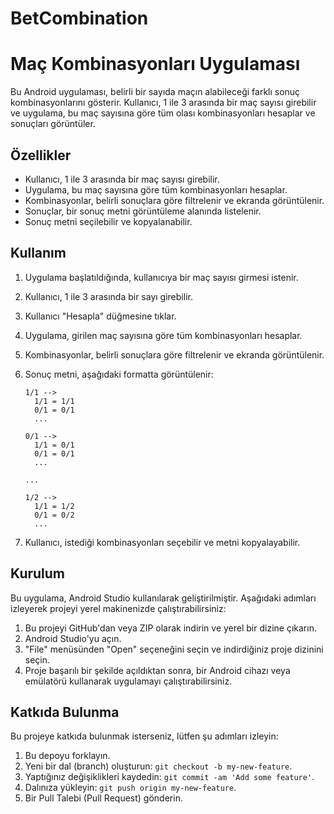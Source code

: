 # BetCombination

# Maç Kombinasyonları Uygulaması

Bu Android uygulaması, belirli bir sayıda maçın alabileceği farklı sonuç kombinasyonlarını gösterir. 
Kullanıcı, 1 ile 3 arasında bir maç sayısı girebilir ve uygulama, bu maç sayısına göre tüm olası kombinasyonları hesaplar ve sonuçları görüntüler.

## Özellikler

- Kullanıcı, 1 ile 3 arasında bir maç sayısı girebilir.
- Uygulama, bu maç sayısına göre tüm kombinasyonları hesaplar.
- Kombinasyonlar, belirli sonuçlara göre filtrelenir ve ekranda görüntülenir.
- Sonuçlar, bir sonuç metni görüntüleme alanında listelenir.
- Sonuç metni seçilebilir ve kopyalanabilir.

## Kullanım

1. Uygulama başlatıldığında, kullanıcıya bir maç sayısı girmesi istenir.
2. Kullanıcı, 1 ile 3 arasında bir sayı girebilir.
3. Kullanıcı "Hesapla" düğmesine tıklar.
4. Uygulama, girilen maç sayısına göre tüm kombinasyonları hesaplar.
5. Kombinasyonlar, belirli sonuçlara göre filtrelenir ve ekranda görüntülenir.
6. Sonuç metni, aşağıdaki formatta görüntülenir:

    ```
    1/1 -->
      1/1 = 1/1
      0/1 = 0/1
      ...

    0/1 -->
      1/1 = 0/1
      0/1 = 0/1
      ...

    ...

    1/2 -->
      1/1 = 1/2
      0/1 = 0/2
      ...
    ```

7. Kullanıcı, istediği kombinasyonları seçebilir ve metni kopyalayabilir.

## Kurulum

Bu uygulama, Android Studio kullanılarak geliştirilmiştir. Aşağıdaki adımları izleyerek projeyi yerel makinenizde çalıştırabilirsiniz:

1. Bu projeyi GitHub'dan veya ZIP olarak indirin ve yerel bir dizine çıkarın.
2. Android Studio'yu açın.
3. "File" menüsünden "Open" seçeneğini seçin ve indirdiğiniz proje dizinini seçin.
4. Proje başarılı bir şekilde açıldıktan sonra, bir Android cihazı veya emülatörü kullanarak uygulamayı çalıştırabilirsiniz.

## Katkıda Bulunma

Bu projeye katkıda bulunmak isterseniz, lütfen şu adımları izleyin:

1. Bu depoyu forklayın.
2. Yeni bir dal (branch) oluşturun: `git checkout -b my-new-feature`.
3. Yaptığınız değişiklikleri kaydedin: `git commit -am 'Add some feature'`.
4. Dalınıza yükleyin: `git push origin my-new-feature`.
5. Bir Pull Talebi (Pull Request) gönderin.
